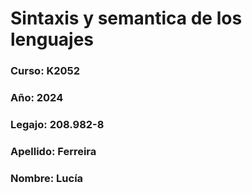 # Sintaxis y semantica de los lenguajes
 ### Curso: K2052
 ### Año: 2024
 ### Legajo: 208.982-8
 ### Apellido: Ferreira
 ### Nombre: Lucía
    
